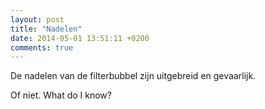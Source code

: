 ```yaml
---
layout: post
title: "Nadelen"
date: 2014-05-01 13:51:11 +0200
comments: true
---
```

De nadelen van de filterbubbel zijn uitgebreid en gevaarlijk.
<!-- more -->
Of niet. What do I know?